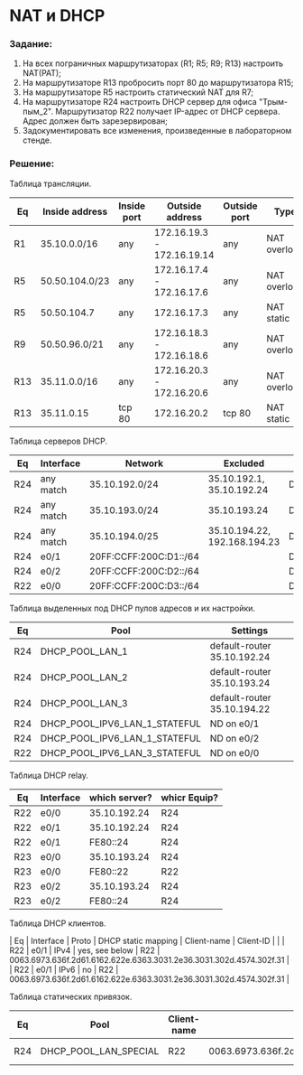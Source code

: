 # NAT и DHCP

###  Задание:

1. На всех пограничных маршрутизаторах (R1; R5; R9; R13) настроить NAT(PAT);
2. На маршрутизаторе R13 пробросить порт 80 до маршрутизатора R15;
3. На маршрутизаторе R5 настроить статический NAT для R7;
4. На маршрутизаторе R24 настроить DHCP сервер для офиса "Трым-пым_2". Маршрутизатор R22 получает IP-адрес от DHCP сервера. Адрес должен быть зарезервирован;
5. Задокументировать все изменения, произведенные в лабораторном стенде.



###  Решение:


  Таблица трансляции.

| Eq  | Inside address | Inside port | Outside address | Outside port | Type |
|-----|----------------|-------------|-----------------|--------------|------|
| R1  | 35.10.0.0/16 | any | 172.16.19.3 - 172.16.19.14 | any | NAT overload |
| R5  | 50.50.104.0/23 | any | 172.16.17.4 - 172.16.17.6 | any | NAT overload |
| R5  | 50.50.104.7 | any | 172.16.17.3 | any | NAT static |
| R9  | 50.50.96.0/21 | any | 172.16.18.3 - 172.16.18.6 | any | NAT overload |
| R13 | 35.11.0.0/16 | any | 172.16.20.3 - 172.16.20.6 | any | NAT overload |
| R13 | 35.11.0.15 | tcp 80 | 172.16.20.2 | tcp 80 | NAT static |


  Таблица серверов DHCP.

| Eq  | Interface | Network | Excluded | Pool |
|-----|------|---------|----------|------|
| R24 | any match  | 35.10.192.0/24 | 35.10.192.1, 35.10.192.24 | DHCP_POOL_LAN_1 |
| R24 | any match  | 35.10.193.0/24 | 35.10.193.24 | DHCP_POOL_LAN_2 |
| R24 | any match  | 35.10.194.0/25 | 35.10.194.22, 192.168.194.23 | DHCP_POOL_LAN_3 |
| R24 | e0/1 | 20FF:CCFF:200C:D1::/64 | | DHCP_POOL_IPV6_LAN_1_STATEFUL |
| R24 | e0/2 | 20FF:CCFF:200C:D2::/64 | | DHCP_POOL_IPV6_LAN_2_STATEFUL |
| R22 | e0/0 | 20FF:CCFF:200C:D3::/64 | | DHCP_POOL_IPV6_LAN_3_STATEFUL |


  Таблица выделенных под DHCP пулов адресов и их настройки.

| Eq  | Pool            | Settings |
|-----|-----------------|----------|
| R24 | DHCP_POOL_LAN_1 | default-router 35.10.192.24 |
| R24 | DHCP_POOL_LAN_2 | default-router 35.10.193.24 |
| R24 | DHCP_POOL_LAN_3 | default-router 35.10.194.22 |
| R24 | DHCP_POOL_IPV6_LAN_1_STATEFUL | ND on e0/1 |
| R24 | DHCP_POOL_IPV6_LAN_1_STATEFUL | ND on e0/2 |
| R22 | DHCP_POOL_IPV6_LAN_3_STATEFUL | ND on e0/0 |



  Таблица DHCP relay.

| Eq  | Interface | which server? | whicr Equip? |
|-----|-----------|---------------|--------------|
| R22 | e0/0 | 35.10.192.24 | R24 |
| R22 | e0/1 | 35.10.192.24 | R24 |
| R22 | e0/1 | FE80::24 | R24 |
| R23 | e0/0 | 35.10.193.24 | R24 |
| R23 | e0/0 | FE80::22 | R22 |
| R23 | e0/2 | 35.10.193.24 | R24 |
| R23 | e0/2 | FE80::24 | R24 |

  Таблица DHCP клиентов.

| Eq  | Interface | Proto | DHCP static mapping | Client-name | Client-ID |
|
| R22 | e0/1 | IPv4 | yes, see below | R22 | 0063.6973.636f.2d61.6162.622e.6363.3031.2e36.3031.302d.4574.302f.31 |
| R22 | e0/1 | IPv6 | no | R22 | 0063.6973.636f.2d61.6162.622e.6363.3031.2e36.3031.302d.4574.302f.31 |


  Таблица статических привязок.

| Eq  | Pool | Client-name | Client-ID | Settings |
|-----|------|-------------|-----------|----------|
| R24 | DHCP_POOL_LAN_SPECIAL | R22 | 0063.6973.636f.2d61.6162.622e.6363.3031.2e36.3031.302d.4574.302f.31 | host 35.10.192.22 |

